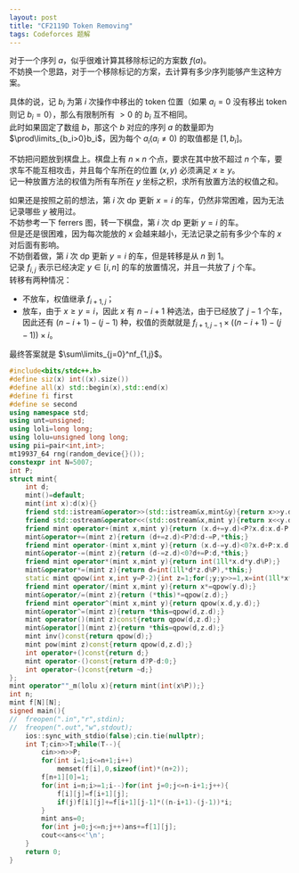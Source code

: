 ```yaml
---
layout: post
title: "CF2119D Token Removing"
tags: Codeforces 题解
---
```


对于一个序列 $a$，似乎很难计算其移除标记的方案数 $f(a)$。  
不妨换一个思路，对于一个移除标记的方案，去计算有多少序列能够产生这种方案。

具体的说，记 $b_i$ 为第 $i$ 次操作中移出的 token 位置（如果 $a_i=0$ 没有移出 token 则记 $b_i=0$），那么有限制所有 $>0$ 的 $b_i$ 互不相同。  
此时如果固定了数组 $b$，那这个 $b$ 对应的序列 $a$ 的数量即为 $\prod\limits_{b_i>0}b_i$，因为每个 $a_i(a_i\ne0)$ 的取值都是 $[1,b_i]$。

不妨把问题放到棋盘上。棋盘上有 $n\times n$ 个点，要求在其中放不超过 $n$ 个车，要求车不能互相攻击，并且每个车所在的位置 $(x,y)$ 必须满足 $x\ge y$。  
记一种放置方法的权值为所有车所在 $y$ 坐标之积，求所有放置方法的权值之和。

如果还是按照之前的想法，第 $i$ 次 dp 更新 $x=i$ 的车，仍然非常困难，因为无法记录哪些 $y$ 被用过。  
不妨参考一下 ferrers 图，转一下棋盘，第 $i$ 次 dp 更新 $y=i$ 的车。  
但是还是很困难，因为每次能放的 $x$ 会越来越小，无法记录之前有多少个车的 $x$ 对后面有影响。  
不妨倒着做，第 $i$ 次 dp 更新 $y=i$ 的车，但是转移是从 $n$ 到 $1$。  
记录 $f_{i,j}$ 表示已经决定 $y\in[i,n]$ 的车的放置情况，并且一共放了 $j$ 个车。  
转移有两种情况：
- 不放车，权值继承 $f_{i+1,j}$；
- 放车，由于 $x\ge y=i$，因此 $x$ 有 $n-i+1$ 种选法，由于已经放了 $j-1$ 个车，因此还有 $(n-i+1)-(j-1)$ 种，权值的贡献就是 $f_{i+1,j-1}\times((n-i+1)-(j-1))\times i$。

最终答案就是 $\sum\limits_{j=0}^nf_{1,j}$。

```cpp
#include<bits/stdc++.h>
#define siz(x) int((x).size())
#define all(x) std::begin(x),std::end(x)
#define fi first
#define se second
using namespace std;
using unt=unsigned;
using loli=long long;
using lolu=unsigned long long;
using pii=pair<int,int>;
mt19937_64 rng(random_device{}());
constexpr int N=5007;
int P;
struct mint{
	int d;
	mint()=default;
	mint(int x):d(x){}
	friend std::istream&operator>>(std::istream&x,mint&y){return x>>y.d;}
	friend std::ostream&operator<<(std::ostream&x,mint y){return x<<y.d;}
	friend mint operator+(mint x,mint y){return (x.d+=y.d)<P?x.d:x.d-P;}
	mint&operator+=(mint z){return (d+=z.d)<P?d:d-=P,*this;}
	friend mint operator-(mint x,mint y){return (x.d-=y.d)<0?x.d+P:x.d;}
	mint&operator-=(mint z){return (d-=z.d)<0?d+=P:d,*this;}
	friend mint operator*(mint x,mint y){return int(1ll*x.d*y.d%P);}
	mint&operator*=(mint z){return d=int(1ll*d*z.d%P),*this;}
	static mint qpow(int x,int y=P-2){int z=1;for(;y;y>>=1,x=int(1ll*x*x%P))if(y&1)z=int(1ll*x*z%P);return z;}
	friend mint operator/(mint x,mint y){return x*=qpow(y.d);}
	mint&operator/=(mint z){return (*this)*=qpow(z.d);}
	friend mint operator^(mint x,mint y){return qpow(x.d,y.d);}
	mint&operator^=(mint z){return *this=qpow(d,z.d);}
	mint operator()(mint z)const{return qpow(d,z.d);}
	mint&operator[](mint z){return *this=qpow(d,z.d);}
	mint inv()const{return qpow(d);}
	mint pow(mint z)const{return qpow(d,z.d);}
	int operator+()const{return d;}
	mint operator-()const{return d?P-d:0;}
	int operator~()const{return ~d;}
};
mint operator""_m(lolu x){return mint(int(x%P));}
int n;
mint f[N][N];
signed main(){
//	freopen(".in","r",stdin);
//	freopen(".out","w",stdout);
	ios::sync_with_stdio(false);cin.tie(nullptr);
	int T;cin>>T;while(T--){
		cin>>n>>P;
		for(int i=1;i<=n+1;i++)
			memset(f[i],0,sizeof(int)*(n+2));
		f[n+1][0]=1;
		for(int i=n;i>=1;i--)for(int j=0;j<=n-i+1;j++){
			f[i][j]=f[i+1][j];
			if(j)f[i][j]+=f[i+1][j-1]*((n-i+1)-(j-1))*i;
		}
		mint ans=0;
		for(int j=0;j<=n;j++)ans+=f[1][j];
		cout<<ans<<'\n';
	}
	return 0;
}
```